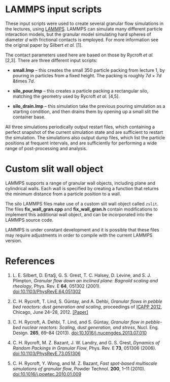 # LAMMPS input scripts
These input scripts were used to create several granular flow simulations in
the lectures, using [LAMMPS](https://lammps.sandia.gov). LAMMPS can simulate
many different particle interaction models, but the granular model simulating
hard spheres of diameter *d* with frictional contacts is employed. For more
information see the original paper by Silbert *et al.* [1].

The contact parameters used here are based on those by Rycroft *et al.* [2,3].
There are three different input scripts:

- **small.lmp** – this creates the small 350 particle packing from lecture 1,
  by pouring in particles from a fixed height. The packing is roughly
  7*d* &times; 7*d* &times 7*d*.

- **silo_pour.lmp** – this creates a particle packing a rectangular silo,
  matching the geometry used by Rycroft *et al.* [4,5].

- **silo_drain.lmp** – this simulation take the previous pouring simulation as
  a starting condition, and then drains them by opening up a small slit the
  container base.

All three simulations periodically output restart files, which containing a
perfect snapshot of the current simulation state and are sufficient to
restart the simulation. The simulations also output dump files, which list the
particle positions at frequent intervals, and are sufficiently for performing a
wide range of post-processing and analysis.

# Custom slit wall object
LAMMPS supports a range of granular wall objects, including plane and
cylindrical walls. Each wall is specified by creating a function that returns
the minimum distance from a particle position to a wall.

The silo LAMMPS files make use of a custom slit wall object called `zslit`. The
files **fix_wall_gran.cpp** and **fix_wall_gran.h** contain modifications to
implement this additional wall object, and can be incorporated into the LAMMPS
source code.

LAMMPS is under constant development and it is possible that these files may
require adjustments in order to compile with the current LAMMPS version.

# References
1. L. E. Silbert, D. Erta&#350;, G. S. Grest, T. C. Halsey, D. Levine, and S.
   J. Plimpton, *Granular flow down an inclined plane: Bagnold scaling and
   rheology*, Phys. Rev. E **64**, 051302 (2001).
   [doi:10.1103/PhysRevE.64.051302](https://doi.org/10.1103/PhysRevE.64.051302)

2. C. H. Rycroft, T. Lind, S. G&uuml;ntay, and A. Dehbi, *Granular flows in
   pebble bed reactors: dust generation and scaling*, proceedings of [ICAPP
   2012](http://icapp.ans.org/), Chicago, June 24&#8211;28, 2012.
   [[Paper]](http://math.lbl.gov/~chr/papers/12328-final.pdf")

3. C. H. Rycroft, A. Dehbi, T. Lind, and S. G&uuml;ntay, *Granular flow in
   pebble-bed nuclear reactors: Scaling, dust generation, and stress*, Nucl.
   Eng. Design. **265**, 69–84 (2013).
   [doi:10.1016/j.nucengdes.2013.07.010](https://doi.org/10.1016/j.nucengdes.2013.07.010)

4. C. H. Rycroft, M. Z. Bazant, J. W. Landry, and G. S. Grest, *Dynamics of
   Random Packings in Granular Flow*, Phys. Rev. E **73**, 051306 (2006).
   [doi:10.1103/PhysRevE.73.051306](https://doi.org/10.1103/PhysRevE.73.051306)

5. C. H. Rycroft, Y. Wong, and M. Z. Bazant, *Fast spot-based multiscale
   simulations of granular flow*, Powder Technol. **200**, 1–11 (2010).
   [doi:10.1016/j.powtec.2010.01.009](https://doi.org/10.1016/j.powtec.2010.01.009)
